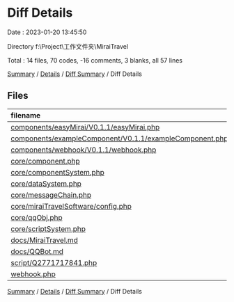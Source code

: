 # Diff Details

Date : 2023-01-20 13:45:50

Directory f:\\Project\\工作文件夹\\MiraiTravel

Total : 14 files,  70 codes, -16 comments, 3 blanks, all 57 lines

[Summary](results.md) / [Details](details.md) / [Diff Summary](diff.md) / Diff Details

## Files
| filename | language | code | comment | blank | total |
| :--- | :--- | ---: | ---: | ---: | ---: |
| [components/easyMirai/V0.1.1/easyMirai.php](/components/easyMirai/V0.1.1/easyMirai.php) | PHP | 32 | 6 | 7 | 45 |
| [components/exampleComponent/V0.1.1/exampleComponent.php](/components/exampleComponent/V0.1.1/exampleComponent.php) | PHP | -24 | -3 | -9 | -36 |
| [components/webhook/V0.1.1/webhook.php](/components/webhook/V0.1.1/webhook.php) | PHP | 26 | 14 | 2 | 42 |
| [core/component.php](/core/component.php) | PHP | 3 | 1 | -1 | 3 |
| [core/componentSystem.php](/core/componentSystem.php) | PHP | 5 | 3 | 2 | 10 |
| [core/dataSystem.php](/core/dataSystem.php) | PHP | 3 | 0 | 0 | 3 |
| [core/messageChain.php](/core/messageChain.php) | PHP | 5 | 4 | 1 | 10 |
| [core/miraiTravelSoftware/config.php](/core/miraiTravelSoftware/config.php) | PHP | 15 | 0 | 0 | 15 |
| [core/qqObj.php](/core/qqObj.php) | PHP | -18 | -41 | -1 | -60 |
| [core/scriptSystem.php](/core/scriptSystem.php) | PHP | 6 | 0 | 1 | 7 |
| [docs/MiraiTravel.md](/docs/MiraiTravel.md) | Markdown | 5 | 0 | -1 | 4 |
| [docs/QQBot.md](/docs/QQBot.md) | Markdown | 5 | 0 | 1 | 6 |
| [script/Q2771717841.php](/script/Q2771717841.php) | PHP | -1 | 0 | 0 | -1 |
| [webhook.php](/webhook.php) | PHP | 8 | 0 | 1 | 9 |

[Summary](results.md) / [Details](details.md) / [Diff Summary](diff.md) / Diff Details